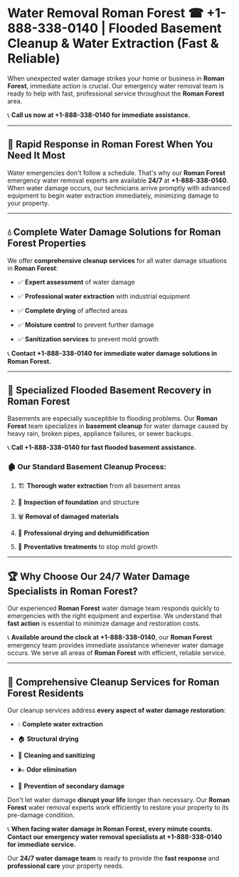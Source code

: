 # Water Removal Roman Forest ☎ +1-888-338-0140 | Flooded Basement Cleanup & Water Extraction (Fast & Reliable)

When unexpected water damage strikes your home or business in **Roman Forest**, immediate action is crucial. Our emergency water removal team is ready to help with fast, professional service throughout the **Roman Forest** area. 

📞 **Call us now at +1-888-338-0140 for immediate assistance.**
---
## 🚀 Rapid Response in Roman Forest When You Need It Most
Water emergencies don't follow a schedule. That's why our **Roman Forest** emergency water removal experts are available **24/7** at **+1-888-338-0140**. When water damage occurs, our technicians arrive promptly with advanced equipment to begin water extraction immediately, minimizing damage to your property.
---
## 💧 Complete Water Damage Solutions for Roman Forest Properties
We offer **comprehensive cleanup services** for all water damage situations in **Roman Forest**:
- ✅ **Expert assessment** of water damage  
- ✅ **Professional water extraction** with industrial equipment  
- ✅ **Complete drying** of affected areas  
- ✅ **Moisture control** to prevent further damage  
- ✅ **Sanitization services** to prevent mold growth  
📞 **Contact +1-888-338-0140 for immediate water damage solutions in Roman Forest.**
---
## 🌊 Specialized Flooded Basement Recovery in Roman Forest
Basements are especially susceptible to flooding problems. Our **Roman Forest** team specializes in **basement cleanup** for water damage caused by heavy rain, broken pipes, appliance failures, or sewer backups. 
📞 **Call +1-888-338-0140 for fast flooded basement assistance.**
### 🏚️ Our Standard Basement Cleanup Process:
1. 🏗️ **Thorough water extraction** from all basement areas  
2. 🔎 **Inspection of foundation** and structure  
3. 🗑️ **Removal of damaged materials**  
4. 💨 **Professional drying and dehumidification**  
5. 🚫 **Preventative treatments** to stop mold growth  
---
## 🏆 Why Choose Our 24/7 Water Damage Specialists in Roman Forest?
Our experienced **Roman Forest** water damage team responds quickly to emergencies with the right equipment and expertise. We understand that **fast action** is essential to minimize damage and restoration costs.
📞 **Available around the clock at +1-888-338-0140**, our **Roman Forest** emergency team provides immediate assistance whenever water damage occurs. We serve all areas of **Roman Forest** with efficient, reliable service.
---
## 🧹 Comprehensive Cleanup Services for Roman Forest Residents
Our cleanup services address **every aspect of water damage restoration**:
- 💧 **Complete water extraction**  
- 🏠 **Structural drying**  
- 🧼 **Cleaning and sanitizing**  
- 🌬️ **Odor elimination**  
- 🚫 **Prevention of secondary damage**  
Don't let water damage **disrupt your life** longer than necessary. Our **Roman Forest** water removal experts work efficiently to restore your property to its pre-damage condition.
📞 **When facing water damage in Roman Forest, every minute counts. Contact our emergency water removal specialists at +1-888-338-0140 for immediate service.**
Our **24/7 water damage team** is ready to provide the **fast response** and **professional care** your property needs.
